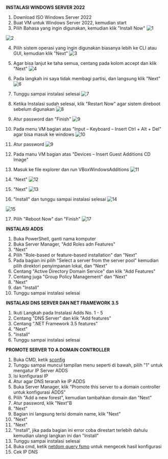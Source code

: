 **INSTALASI WINDOWS SERVER 2022**

1. Download ISO Windows Server 2022
2. Buat VM untuk Windows Server 2022, kemudian start
3. Pilih Bahasa yang ingin digunakan, kemudian klik "Install Now"
  ![1](https://user-images.githubusercontent.com/92453574/143671943-408c3574-8884-4b77-9c42-6adbe9c8b904.PNG)
  
  ![2](https://user-images.githubusercontent.com/92453574/143671958-f171156f-045c-4038-9866-56fc492b3f30.PNG)

4. Pilih sistem operasi yang ingin digunakan biasanya lebih ke CLI atau GUI, kemudian klik "Next"
  ![3](https://user-images.githubusercontent.com/92453574/143672001-ee16ff7e-cd56-4dc1-8ec0-4a05a1a2659a.PNG)

5. Agar bisa lanjut ke taha semua, centang pada kolom accept dan klik "Next"
  ![4](https://user-images.githubusercontent.com/92453574/143672006-26c76ddb-0795-482a-b58a-4a21d5a7b94a.PNG)

6. Pada langkah ini saya tidak membagi partisi, dan langsung klik "Next"
  ![6](https://user-images.githubusercontent.com/92453574/143672069-27c369f2-507c-449c-bee8-9e27af310c58.PNG)

7. Tunggu sampai instalasi selesai
  ![7](https://user-images.githubusercontent.com/92453574/143672076-8dead348-fd37-4c33-9932-ef94af4ec557.PNG)

8. Ketika Instalasi sudah selesai, klik "Restart Now" agar sistem direboot sebelum digunakan
  ![8](https://user-images.githubusercontent.com/92453574/143672084-f019827f-ab4a-4e44-9047-5b37b263ce2c.PNG)

9. Atur password dan "Finish"
  ![9](https://user-images.githubusercontent.com/92453574/143672088-75f872a6-f4eb-4576-8693-2dd58e59167e.PNG)

10. Pada menu VM bagian atas "Input – Keyboard – Insert Ctrl + Alt + Del" agar bisa masuk ke windows
   ![10](https://user-images.githubusercontent.com/92453574/143672098-497f6d24-58d9-4fc1-9e8b-9a9cf5c12052.PNG)

11. Atur password
  ![9](https://user-images.githubusercontent.com/92453574/143672117-5a768c5a-ce68-48e1-b7da-fc2ad7e110e6.PNG)

12. Pada manu VM bagian atas "Devices – Insert Guest Additions CD Image"
13. Masuk ke file explorer dan run VBoxWindowsAdditions
  ![11](https://user-images.githubusercontent.com/92453574/143672131-ae153b1e-0b80-494f-a0f5-f3fd631697e7.PNG)

14. "Next"
  ![12](https://user-images.githubusercontent.com/92453574/143672136-60897824-7c1f-450a-b9b7-6d76f8858921.PNG)

15. "Next"
  ![13](https://user-images.githubusercontent.com/92453574/143672141-ca369a2b-a1f9-4809-afa9-79d9f194fb44.PNG)

16. "Install" dan tunggu sampai instalasi selesai
  ![14](https://user-images.githubusercontent.com/92453574/143672166-1abf872a-3a55-413b-b3a9-3e84271cbb1e.PNG)
  
  ![15](https://user-images.githubusercontent.com/92453574/143672183-e4c4f30c-7031-4a01-a034-c68448015962.PNG)

17. Pilih "Reboot Now" dan "Finish"
  ![17](https://user-images.githubusercontent.com/92453574/143672187-6958ee46-983f-49d2-94e7-c35f6b7ac09c.PNG)



**INSTALASI ADDS**

1. Buka PowerShell, ganti nama komputer
2. Buka Server Manager, "Add Roles adn Features"
3. "Next"
4. Pilih "Role-based or feature-based installation" dan "Next"
5. Pada bagian ini pilih "Select a server from the server pool" kemudian pilih direktori penyimpanan lokal, dan "Next"
6. Centang "Active Directory Domain Service" dan klik "Add Features"
7. Centang juga "Group Policy Management" dan "Next"
8. "Next"
9. dan "Install"
10. Tunggu sampai instalasi selesai



**INSTALASI DNS SERVER DAN NET FRAMEWORK 3.5**

1. Ikuti Langkah pada Instalasi Adds No. 1 - 5
2. Centang "DNS Server" dan klik "Add features"
3. Centang “.NET Framework 3.5 features"
4. "Next"
5. "Install"
6. Tunggu sampai instalasi selesai



**PROMOTE SERVER TO A DOMAIN CONTROLLER**

1. Buka CMD, ketik <u>sconfig</u>
2. Tunggu sampai muncul tampilan menu seperti di bawah, pilih "1" untuk mengatur IP Server ADDS
3. Isi konfigurasi IP
4. Atur agar DNS terarah ke IP ADDS
5. Buka Server Manager, klik "Promote this server to a domain controller untuk konfigurasi ADDS"
6. Pilih "Add a new forest", kemudian tambahkan domain dan "Next"
7. Atur password, klik "Next"B
8. "Next"
9. Bagian ini langsung terisi domain name, klik "Next"
10. "Next"
11. "Next"
12. "Install", jika pada bagian ini error coba direstart terlebih dahulu kemudian ulangi langkan ini dan "Install"
13. Tunggu sampai instalasi selesai
14. Buka cmd, ketik <u>netdom query fsmo</u> untuk mengecek hasil konfigurasi
15. Cek IP DNS
